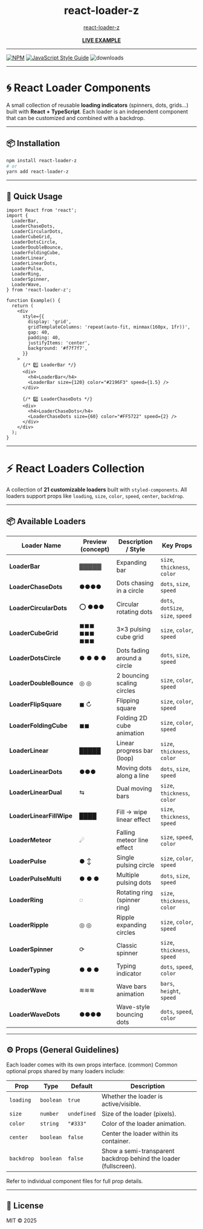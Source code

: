 <div align="center">
  <h1>react-loader-z</h1>
  <a href="https://www.npmjs.com/package/react-loader-z">react-loader-z</a>
  <br />
  <br />
  <b><a href="https://codesandbox.io/p/sandbox/f7d77y">LIVE EXAMPLE</a></b>
</div>

---

[![NPM](https://img.shields.io/npm/v/react-loader-z.svg)](https://www.npmjs.com/package/react-loader-z)
[![JavaScript Style Guide](https://img.shields.io/badge/code_style-standard-brightgreen.svg)](https://standardjs.com)
![downloads](https://img.shields.io/npm/dt/react-loader-z.svg)

---

# 🌀 React Loader Components

A small collection of reusable **loading indicators** (spinners, dots, grids…) built with **React + TypeScript**.
Each loader is an independent component that can be customized and combined with a backdrop.

---

## 📦 Installation

```bash
npm install react-loader-z
# or
yarn add react-loader-z
```

---

## 🚀 Quick Usage

```tsx
import React from 'react';
import {
  LoaderBar,
  LoaderChaseDots,
  LoaderCircularDots,
  LoaderCubeGrid,
  LoaderDotsCircle,
  LoaderDoubleBounce,
  LoaderFoldingCube,
  LoaderLinear,
  LoaderLinearDots,
  LoaderPulse,
  LoaderRing,
  LoaderSpinner,
  LoaderWave,
} from 'react-loader-z';

function Example() {
  return (
    <div
      style={{
        display: 'grid',
        gridTemplateColumns: 'repeat(auto-fit, minmax(160px, 1fr))',
        gap: 40,
        padding: 40,
        justifyItems: 'center',
        background: '#f7f7f7',
      }}
    >
      {/* 1️⃣ LoaderBar */}
      <div>
        <h4>LoaderBar</h4>
        <LoaderBar size={120} color="#2196F3" speed={1.5} />
      </div>

      {/* 2️⃣ LoaderChaseDots */}
      <div>
        <h4>LoaderChaseDots</h4>
        <LoaderChaseDots size={60} color="#FF5722" speed={2} />
      </div>
    </div>
  );
}
```

---

# ⚡ React Loaders Collection

A collection of **21 customizable loaders** built with `styled-components`.
All loaders support props like `loading`, `size`, `color`, `speed`, `center`, `backdrop`.

---

## 📦 Available Loaders

| Loader Name           | Preview (concept)            | Description / Style          | Key Props |
|-----------------------|------------------------------|------------------------------|-----------|
| **LoaderBar**         | ▓▓▓▓▓                        | Expanding bar                | `size`, `thickness`, `color` |
| **LoaderChaseDots**   | ●●●●                          | Dots chasing in a circle     | `dots`, `size`, `speed` |
| **LoaderCircularDots**| ⭕ ●●●                        | Circular rotating dots       | `dots`, `dotSize`, `size`, `speed` |
| **LoaderCubeGrid**    | ◼︎◼︎◼︎<br>◼︎◼︎◼︎<br>◼︎◼︎◼︎ | 3×3 pulsing cube grid        | `size`, `color`, `speed` |
| **LoaderDotsCircle**  | ● ● ● ●                      | Dots fading around a circle  | `dots`, `size`, `speed` |
| **LoaderDoubleBounce**| ◎ ◎                          | 2 bouncing scaling circles   | `size`, `color`, `speed` |
| **LoaderFlipSquare**  | ◼︎ ↻                          | Flipping square              | `size`, `color`, `speed` |
| **LoaderFoldingCube** | ◼︎◼︎                         | Folding 2D cube animation    | `size`, `color`, `speed` |
| **LoaderLinear**      | █████                        | Linear progress bar (loop)   | `size`, `thickness`, `color` |
| **LoaderLinearDots**  | ●●●                          | Moving dots along a line     | `dots`, `size`, `speed` |
| **LoaderLinearDual**  | ⇆                            | Dual moving bars             | `size`, `thickness`, `color` |
| **LoaderLinearFillWipe** | ████                     | Fill → wipe linear effect    | `size`, `thickness`, `speed` |
| **LoaderMeteor**      | ☄                            | Falling meteor line effect   | `size`, `speed`, `color` |
| **LoaderPulse**       | ● ↕                          | Single pulsing circle        | `size`, `color`, `speed` |
| **LoaderPulseMulti**  | ● ● ●                        | Multiple pulsing dots        | `dots`, `size`, `speed` |
| **LoaderRing**        | ◌                            | Rotating ring (spinner ring) | `size`, `thickness`, `color` |
| **LoaderRipple**      | ◎ ◎                          | Ripple expanding circles     | `size`, `color`, `speed` |
| **LoaderSpinner**     | ⟳                            | Classic spinner              | `size`, `thickness`, `speed` |
| **LoaderTyping**      | ● ● ●                        | Typing indicator             | `dots`, `speed`, `color` |
| **LoaderWave**        | ≋≋≋                          | Wave bars animation          | `bars`, `height`, `speed` |
| **LoaderWaveDots**    | ●●●●                         | Wave-style bouncing dots     | `dots`, `speed`, `color` |

---

## ⚙️ Props (General Guidelines)

Each loader comes with its own props interface. (common)
Common optional props shared by many loaders include:

| Prop       | Type      | Default     | Description                                                        |
|------------|-----------|-------------|--------------------------------------------------------------------|
| `loading`  | `boolean` | `true`      | Whether the loader is active/visible.                              |
| `size`     | `number`  | `undefined` | Size of the loader (pixels).                                       |
| `color`    | `string`  | `"#333"`  | Color of the loader animation.                                     |
| `center`   | `boolean` | `false`     | Center the loader within its container.                            |
| `backdrop` | `boolean` | `false`     | Show a semi-transparent backdrop behind the loader (fullscreen).   |

Refer to individual component files for full prop details.

---

## 📝 License
MIT © 2025
